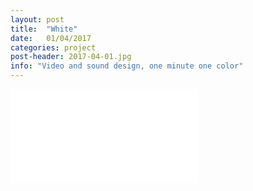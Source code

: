 ```yaml
---
layout: post
title:  "White"
date:   01/04/2017
categories: project
post-header: 2017-04-01.jpg
info: "Video and sound design, one minute one color"
---
```

  <div class="video">
    <iframe src="//www.youtube.com/embed/cXDMH6C_olc" frameborder="0" allowfullscreen></iframe>
  </div>
